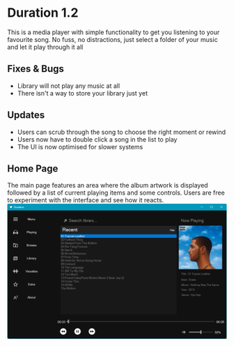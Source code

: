 # Duration 1.2
This is a media player with simple functionality to get you listening to your favourite song.
No fuss, no distractions, just select a folder of your music and let it play through it all

## Fixes & Bugs
- Library will not play any music at all
- There isn't a way to store your library just yet 

## Updates
- Users can scrub through the song to choose the right moment or rewind
- Users now have to double click a song in the list to play
- The UI is now optimised for slower systems

## Home Page
The main page features an area where the album artwork is displayed followed by a list of current playing items and some controls.
Users are free to experiment with the interface and see how it reacts.
![Main Page](https://github.com/V014/Duration/blob/master/Screenshots/Main.png)

